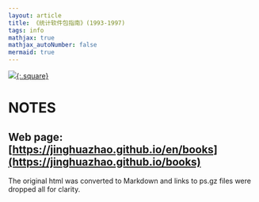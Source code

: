 ```yaml
---
layout: article
title: 《统计软件包指南》(1993-1997)
tags: info
mathjax: true
mathjax_autoNumber: false
mermaid: true
---
```


[![](pgspname.jpg){:.square}](https://jinghuazhao.github.io/book/pgsp.pdf)

<!--more-->

# NOTES

## Web page: [https://jinghuazhao.github.io/en/books](https://jinghuazhao.github.io/books)

The original html was converted to Markdown and links to ps.gz files were dropped all for clarity.
